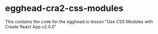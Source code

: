 # egghead-cra2-css-modules
This contains the code for the egghead.io lesson "Use CSS Modules with Create React App v2.0.0"
